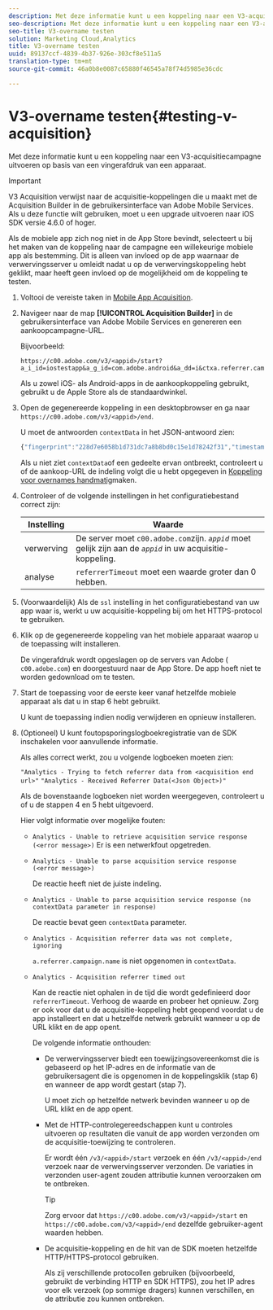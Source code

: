 ```yaml
---
description: Met deze informatie kunt u een koppeling naar een V3-acquisitiecampagne uitvoeren op basis van een vingerafdruk van een apparaat.
seo-description: Met deze informatie kunt u een koppeling naar een V3-acquisitiecampagne uitvoeren op basis van een vingerafdruk van een apparaat.
seo-title: V3-overname testen
solution: Marketing Cloud,Analytics
title: V3-overname testen
uuid: 89137ccf-4839-4b37-926e-303cf8e511a5
translation-type: tm+mt
source-git-commit: 46a0b8e0087c65880f46545a78f74d5985e36cdc

---
```



# V3-overname testen{#testing-v-acquisition}

Met deze informatie kunt u een koppeling naar een V3-acquisitiecampagne uitvoeren op basis van een vingerafdruk van een apparaat.

>[!IMPORTANT]
>
>V3 Acquisition verwijst naar de acquisitie-koppelingen die u maakt met de Acquisition Builder in de gebruikersinterface van Adobe Mobile Services. Als u deze functie wilt gebruiken, moet u een upgrade uitvoeren naar iOS SDK versie 4.6.0 of hoger.

Als de mobiele app zich nog niet in de App Store bevindt, selecteert u bij het maken van de koppeling naar de campagne een willekeurige mobiele app als bestemming. Dit is alleen van invloed op de app waarnaar de verwervingsserver u omleidt nadat u op de verwervingskoppeling hebt geklikt, maar heeft geen invloed op de mogelijkheid om de koppeling te testen.

1. Voltooi de vereiste taken in [Mobile App Acquisition](/help/ios/acquisition-main/acquisition.md).
1. Navigeer naar de map **[!UICONTROL Acquisition Builder]** in de gebruikersinterface van Adobe Mobile Services en genereren een aankoopcampagne-URL.

   Bijvoorbeeld:

   ```
   https://c00.adobe.com/v3/<appid>/start?a_i_id=iostestapp&a_g_id=com.adobe.android&a_dd=i&ctxa.referrer.campaign.name=name&ctxa.referrer.campaign.trackingcode=trackingcode
   ```


   Als u zowel iOS- als Android-apps in de aankoopkoppeling gebruikt, gebruikt u de Apple Store als de standaardwinkel.
1. Open de gegenereerde koppeling in een desktopbrowser en ga naar `https://c00.adobe.com/v3/<appid>/end`.

   U moet de antwoorden `contextData` in het JSON-antwoord zien:

   ```js
   {"fingerprint":"228d7e6058b1d731dc7a8b8bd0c15e1d78242f31","timestamp":1457989293,"appguid":"","contextData":{"a.referrer.campaign.name":"name","a.referrer.campaign.trackingcode":"trackingcode"}}.
   ```

   Als u niet ziet `contextData`of een gedeelte ervan ontbreekt, controleert u of de aankoop-URL de indeling volgt die u hebt opgegeven in [Koppeling voor overnames handmatig](/help/using/acquisition-main/c-marketing-links-builder/acquisition-link-manual.md)maken.
1. Controleer of de volgende instellingen in het configuratiebestand correct zijn:

   | Instelling | Waarde |
   |--- |--- |
   | verwerving | De server moet `c00.adobe.com`zijn. *`appid`* moet gelijk zijn aan de *`appid`* in uw acquisitie-koppeling. |
   | analyse | `referrerTimeout` moet een waarde groter dan 0 hebben. |


1. (Voorwaardelijk) Als de `ssl` instelling in het configuratiebestand van uw app waar is, werkt u uw acquisitie-koppeling bij om het HTTPS-protocol te gebruiken.
1. Klik op de gegenereerde koppeling van het mobiele apparaat waarop u de toepassing wilt installeren.

   De vingerafdruk wordt opgeslagen op de servers van Adobe ( `c00.adobe.com`) en doorgestuurd naar de App Store. De app hoeft niet te worden gedownload om te testen.
1. Start de toepassing voor de eerste keer vanaf hetzelfde mobiele apparaat als dat u in stap 6 hebt gebruikt.

   U kunt de toepassing indien nodig verwijderen en opnieuw installeren.
1. (Optioneel) U kunt foutopsporingslogboekregistratie van de SDK inschakelen voor aanvullende informatie.

   Als alles correct werkt, zou u volgende logboeken moeten zien:

   `"Analytics - Trying to fetch referrer data from <acquisition end url>"`
   `"Analytics - Received Referrer Data(<Json Object>)"`

   Als de bovenstaande logboeken niet worden weergegeven, controleert u of u de stappen 4 en 5 hebt uitgevoerd.

   Hier volgt informatie over mogelijke fouten:

   * `Analytics - Unable to retrieve acquisition service response (<error message>)`
Er is een netwerkfout opgetreden.

   * `Analytics - Unable to parse acquisition service response (<error message>)`

      De reactie heeft niet de juiste indeling.

   * `Analytics - Unable to parse acquisition service response (no contextData parameter in response)`

      De reactie bevat geen `contextData` parameter.

   * `Analytics - Acquisition referrer data was not complete, ignoring`

      `a.referrer.campaign.name` is niet opgenomen in `contextData`.

   * `Analytics - Acquisition referrer timed out`

      Kan de reactie niet ophalen in de tijd die wordt gedefinieerd door `referrerTimeout`. Verhoog de waarde en probeer het opnieuw. Zorg er ook voor dat u de acquisitie-koppeling hebt geopend voordat u de app installeert en dat u hetzelfde netwerk gebruikt wanneer u op de URL klikt en de app opent.

      De volgende informatie onthouden:

      * De verwervingsserver biedt een toewijzingsovereenkomst die is gebaseerd op het IP-adres en de informatie van de gebruikersagent die is opgenomen in de koppelingsklik (stap 6) en wanneer de app wordt gestart (stap 7).

         U moet zich op hetzelfde netwerk bevinden wanneer u op de URL klikt en de app opent.

      * Met de HTTP-controlegereedschappen kunt u controles uitvoeren op resultaten die vanuit de app worden verzonden om de acquisitie-toewijzing te controleren.

         Er wordt één `/v3/<appid>/start` verzoek en één `/v3/<appid>/end` verzoek naar de verwervingsserver verzonden. De variaties in verzonden user-agent zouden attributie kunnen veroorzaken om te ontbreken.

         >[!TIP]
         >
         >Zorg ervoor dat `https://c00.adobe.com/v3/<appid>/start` en `https://c00.adobe.com/v3/<appid>/end` dezelfde gebruiker-agent waarden hebben.

      * De acquisitie-koppeling en de hit van de SDK moeten hetzelfde HTTP/HTTPS-protocol gebruiken.

         Als zij verschillende protocollen gebruiken (bijvoorbeeld, gebruikt de verbinding HTTP en SDK HTTPS), zou het IP adres voor elk verzoek (op sommige dragers) kunnen verschillen, en de attributie zou kunnen ontbreken.
